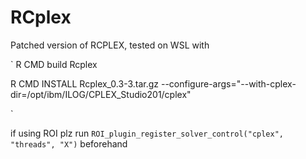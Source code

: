 ﻿# RCplex


Patched version of RCPLEX, tested on WSL with 

`
R CMD build Rcplex

R CMD INSTALL Rcplex_0.3-3.tar.gz --configure-args="--with-cplex-dir=/opt/ibm/ILOG/CPLEX_Studio201/cplex"

`

if using ROI plz run `ROI_plugin_register_solver_control("cplex", "threads", "X")` beforehand
